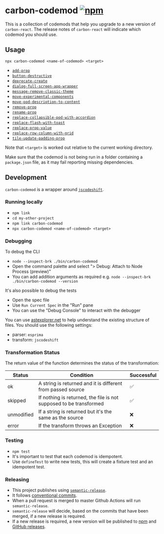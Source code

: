 # carbon-codemod [![npm](https://img.shields.io/npm/v/carbon-codemod.svg)](https://www.npmjs.com/package/carbon-codemod)

This is a collection of codemods that help you upgrade to a new version of `carbon-react`.
The release notes of `carbon-react` will indicate which codemod you should use.

## Usage

```
npx carbon-codemod <name-of-codemod> <target>
```

- [`add-prop`](./transforms/add-prop)
- [`button-destructive`](./transforms/button-destructive)
- [`deprecate-create`](./transforms/deprecate-create)
- [`dialog-full-screen-app-wrapper`](./transforms/dialog-full-screen-app-wrapper)
- [`message-remove-classic-theme`](./transforms/message-remove-classic-theme)
- [`move-experimental-components`](./transforms/move-experimental-components)
- [`move-pod-description-to-content`](./transforms/move-pod-description-to-content)
- [`remove-prop`](./transforms/remove-prop)
- [`rename-prop`](./transforms/rename-prop)
- [`replace-collapsible-pod-with-accordion`](./transforms/replace-collapsible-pod-with-accordion)
- [`replace-flash-with-toast`](./transforms/replace-flash-with-toast)
- [`replace-prop-value`](./transforms/replace-prop-value)
- [`replace-row-column-with-grid`](./transforms/replace-row-column-with-grid)
- [`tile-update-padding-prop`](./transforms/tile-update-padding-prop)

Note that `<target>` is worked out relative to the current working directory.

Make sure that the codemod is not being run in a folder containing a `package.json` file,
as it may fail reporting missing dependencies.

## Development

`carbon-codemod` is a wrapper around [`jscodeshift`](https://github.com/facebook/jscodeshift).

### Running locally

- `npm link`
- `cd my-other-project`
- `npm link carbon-codemod`
- `npx carbon-codemod <name-of-codemod> <target>`

### Debugging

To debug the CLI

- `node --inspect-brk ./bin/carbon-codemod`
- Open the command palette and select "> Debug: Attach to Node Process (preview)"
- You can add addition arguments as required e.g. `node --inspect-brk ./bin/carbon-codemod --version`

It's also possible to debug the tests

- Open the spec file
- Use `Run Current Spec` in the "Run" pane
- You can use the "Debug Console" to interact with the debugger

You can use [astexplorer.net](https://astexplorer.net/) to help understand the existing structure of files. You should use the following settings:

- parser: `esprima`
- transform: `jscodeshift`

### Transformation Status

The return value of the function determines the status of the transformation:

| Status     | Condition                                                          | Successful         |
| ---------- | ------------------------------------------------------------------ | ------------------ |
| ok         | A string is returned and it is different from passed source        | :white_check_mark: |
| skipped    | If nothing is returned, the file is not supposed to be transformed | :white_check_mark: |
| unmodified | If a string is returned but it's the same as the source            | :x:                |
| error      | If the transform throws an Exception                               | :x:                |

### Testing

- `npm test`
- It's important to test that each codemod is idempotent.
- Use `defineTest` to write new tests, this will create a fixture test and an idempotent test.

### Releasing

- This project publishes using [`semantic-release`](https://semantic-release.gitbook.io/semantic-release/).
- It follows [conventional commits](https://www.conventionalcommits.org/en/v1.0.0/).
- When a pull request is merged to master Github Actions will run `semantic-release`.
- `semantic-release` will decide, based on the commits that have been merged, if a new release
  is required.
- If a new release is required, a new version will be published to [npm](https://www.npmjs.com/package/carbon-codemod) and [GitHub releases](https://github.com/Sage/carbon-codemod/releases).
